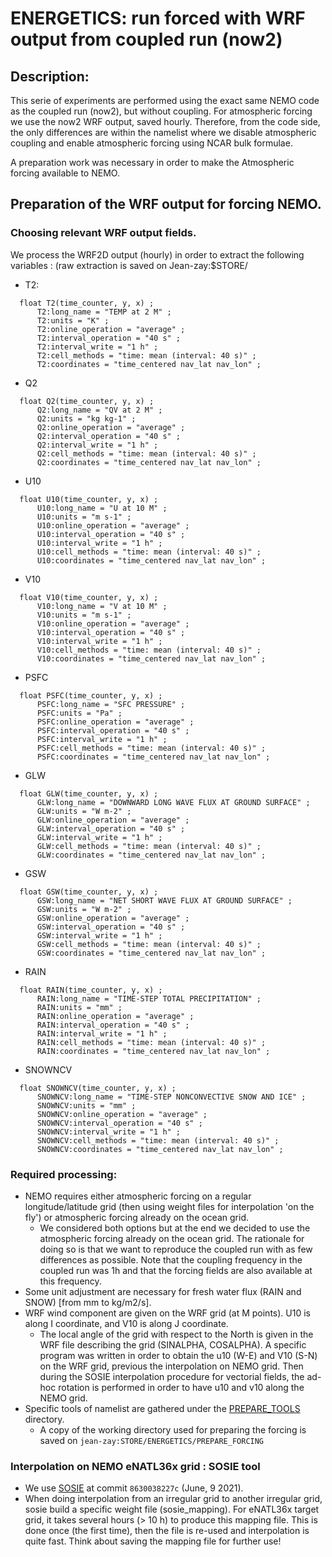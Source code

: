 # ENERGETICS: run forced with WRF output from coupled run (now2)
## Description:
This serie of experiments are performed using the exact same NEMO code as the coupled run (now2), but without coupling. For
atmospheric forcing we use the now2 WRF output, saved hourly. Therefore, from the code side, the only differences are within the
namelist where we disable atmospheric coupling and enable atmospheric forcing using NCAR bulk formulae.

A preparation work was necessary in order to make the Atmospheric forcing available to NEMO.

## Preparation of the WRF output for forcing NEMO.
### Choosing relevant WRF output fields.
We process the WRF2D output (hourly) in order to extract the following variables : (raw extraction is saved on Jean-zay:$STORE/
  * T2:

  ```
	float T2(time_counter, y, x) ;
		T2:long_name = "TEMP at 2 M" ;
		T2:units = "K" ;
		T2:online_operation = "average" ;
		T2:interval_operation = "40 s" ;
		T2:interval_write = "1 h" ;
		T2:cell_methods = "time: mean (interval: 40 s)" ;
		T2:coordinates = "time_centered nav_lat nav_lon" ;
  ```

  * Q2

  ```
	float Q2(time_counter, y, x) ;
		Q2:long_name = "QV at 2 M" ;
		Q2:units = "kg kg-1" ;
		Q2:online_operation = "average" ;
		Q2:interval_operation = "40 s" ;
		Q2:interval_write = "1 h" ;
		Q2:cell_methods = "time: mean (interval: 40 s)" ;
		Q2:coordinates = "time_centered nav_lat nav_lon" ;
  ```

  * U10

  ```
	float U10(time_counter, y, x) ;
		U10:long_name = "U at 10 M" ;
		U10:units = "m s-1" ;
		U10:online_operation = "average" ;
		U10:interval_operation = "40 s" ;
		U10:interval_write = "1 h" ;
		U10:cell_methods = "time: mean (interval: 40 s)" ;
		U10:coordinates = "time_centered nav_lat nav_lon" ;
  ```

  * V10

  ```
	float V10(time_counter, y, x) ;
		V10:long_name = "V at 10 M" ;
		V10:units = "m s-1" ;
		V10:online_operation = "average" ;
		V10:interval_operation = "40 s" ;
		V10:interval_write = "1 h" ;
		V10:cell_methods = "time: mean (interval: 40 s)" ;
		V10:coordinates = "time_centered nav_lat nav_lon" ;
  ```

  * PSFC

  ```
	float PSFC(time_counter, y, x) ;
		PSFC:long_name = "SFC PRESSURE" ;
		PSFC:units = "Pa" ;
		PSFC:online_operation = "average" ;
		PSFC:interval_operation = "40 s" ;
		PSFC:interval_write = "1 h" ;
		PSFC:cell_methods = "time: mean (interval: 40 s)" ;
		PSFC:coordinates = "time_centered nav_lat nav_lon" ;
  ```

  * GLW

  ```
	float GLW(time_counter, y, x) ;
		GLW:long_name = "DOWNWARD LONG WAVE FLUX AT GROUND SURFACE" ;
		GLW:units = "W m-2" ;
		GLW:online_operation = "average" ;
		GLW:interval_operation = "40 s" ;
		GLW:interval_write = "1 h" ;
		GLW:cell_methods = "time: mean (interval: 40 s)" ;
		GLW:coordinates = "time_centered nav_lat nav_lon" ;
  ```

  * GSW

  ```
	float GSW(time_counter, y, x) ;
		GSW:long_name = "NET SHORT WAVE FLUX AT GROUND SURFACE" ;
		GSW:units = "W m-2" ;
		GSW:online_operation = "average" ;
		GSW:interval_operation = "40 s" ;
		GSW:interval_write = "1 h" ;
		GSW:cell_methods = "time: mean (interval: 40 s)" ;
		GSW:coordinates = "time_centered nav_lat nav_lon" ;
  ```

  * RAIN

  ```
	float RAIN(time_counter, y, x) ;
		RAIN:long_name = "TIME-STEP TOTAL PRECIPITATION" ;
		RAIN:units = "mm" ;
		RAIN:online_operation = "average" ;
		RAIN:interval_operation = "40 s" ;
		RAIN:interval_write = "1 h" ;
		RAIN:cell_methods = "time: mean (interval: 40 s)" ;
		RAIN:coordinates = "time_centered nav_lat nav_lon" ;
  ```

  * SNOWNCV

  ```
	float SNOWNCV(time_counter, y, x) ;
		SNOWNCV:long_name = "TIME-STEP NONCONVECTIVE SNOW AND ICE" ;
		SNOWNCV:units = "mm" ;
		SNOWNCV:online_operation = "average" ;
		SNOWNCV:interval_operation = "40 s" ;
		SNOWNCV:interval_write = "1 h" ;
		SNOWNCV:cell_methods = "time: mean (interval: 40 s)" ;
		SNOWNCV:coordinates = "time_centered nav_lat nav_lon" ;
  ```

### Required processing:
  * NEMO requires either atmospheric forcing on a regular longitude/latitude grid (then using weight files for interpolation 'on the fly') or
atmospheric forcing already on the ocean grid.
    * We considered both options but at the end we decided to use the atmospheric forcing already on the ocean grid. The rationale for doing so is
that we want to reproduce the coupled run with as few differences as possible. Note that the coupling frequency in the coupled run was 1h and that
the forcing fields are also available at this frequency.
  * Some unit adjustment are necessary for fresh water flux (RAIN and SNOW) [from mm to kg/m2/s].
  * WRF wind component are given on the WRF grid (at M points). U10 is along I coordinate, and V10 is along J coordinate.
    * The local angle of the grid with respect to the North is given in the WRF file describing the grid (SINALPHA, COSALPHA). A specific program was written in order to obtain the u10 (W-E) and V10 (S-N) on the WRF grid, previous the interpolation on NEMO grid. Then during the SOSIE
interpolation procedure for vectorial fields, the ad-hoc rotation is performed in order to have u10 and v10 along the NEMO grid.
  * Specific tools of namelist are gathered under the [PREPARE_TOOLS](../DCM_ENERGETICS_FORCE_WRF/PREPARE_TOOLS) directory. 
    * A copy of the working directory used for preparing the forcing is saved on `jean-zay:STORE/ENERGETICS/PREPARE_FORCING`

### Interpolation on NEMO eNATL36x grid : SOSIE tool
  * We use [SOSIE](https://github.com/brodeau/sosie.git) at commit `8630038227c` (June, 9 2021).
  * When doing interpolation from an irregular grid to another irregular grid, sosie build a specific weight file (sosie_mapping). For eNATL36x
target grid, it takes several hours (> 10 h) to produce this mapping file. This is done once (the first time), then the file is re-used and 
interpolation is quite fast. Think about saving the mapping file for further use!




